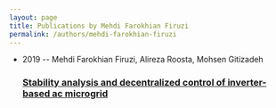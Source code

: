 ```yaml
---
layout: page
title: Publications by Mehdi Farokhian Firuzi
permalink: /authors/mehdi-farokhian-firuzi
---
```


<ul class="post-list">
<li><span class='post-meta'>2019 -- Mehdi Farokhian Firuzi, Alireza Roosta, Mohsen Gitizadeh</span><h3><a class='post-link' href="{{ site.baseurl }}/stability-analysis-and-decentralized-control-of-inverter-based-ac-microgrid">Stability analysis and decentralized control of inverter-based ac microgrid</a></h3></li>

</ul>
